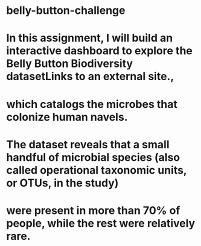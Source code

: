 # belly-button-challenge
# In this assignment, I will build an interactive dashboard to explore the Belly Button Biodiversity datasetLinks to an external site., 
# which catalogs the microbes that colonize human navels.

# The dataset reveals that a small handful of microbial species (also called operational taxonomic units, or OTUs, in the study) 
# were present in more than 70% of people, while the rest were relatively rare.
